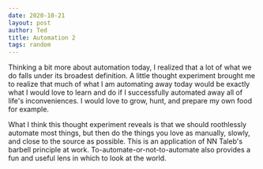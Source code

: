 ```yaml
---
date: 2020-10-21
layout: post
author: Ted
title: Automation 2
tags: random
---
```

Thinking a bit more about automation today, I realized that a lot of what we do falls under its broadest definition. A little thought experiment brought me to realize that much of what I am automating away today would be exactly what I would love to learn and do if I successfully automated away all of life's inconveniences. I would love to grow, hunt, and prepare my own food for example. 

What I think this thought experiment reveals is that we should roothlessly automate most things, but then do the things you love as manually, slowly, and close to the source as possible. This is an application of NN Taleb's barbell principle at work. To-automate-or-not-to-automate also provides a fun and useful lens in which to look at the world. 